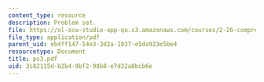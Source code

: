 ```yaml
---
content_type: resource
description: Problem set.
file: https://ol-ocw-studio-app-qa.s3.amazonaws.com/courses/2-26-compressible-fluid-dynamics-spring-2004/3c82115db2b49bf298b8e7d32a8bcb6e_ps3.pdf
file_type: application/pdf
parent_uid: eb4ff147-54e3-3d2a-1937-e5da923e5be4
resourcetype: Document
title: ps3.pdf
uid: 3c82115d-b2b4-9bf2-98b8-e7d32a8bcb6e
---
```

